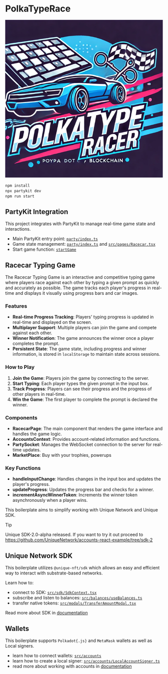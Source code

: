 # PolkaTypeRace

<!-- Add image in /public/polkaTypeRacer.png-->
![PolkaTypeRace](./public/polkaTypeRacer.png)

```sh
npm install
npx partykit dev
npm run start
```

## PartyKit Integration

This project integrates with PartyKit to manage real-time game state and interactions.

- Main PartyKit entry point: [`party/index.ts`](./party/index.ts)
- Game state management: [`party/index.ts`](./party/index.ts) and [`src/pages/Racecar.tsx`](./src/pages/Racecar.tsx)
- Start game function: [`startGame`](./party/index.ts)

## Racecar Typing Game

The Racecar Typing Game is an interactive and competitive typing game where players race against each other by typing a given prompt as quickly and accurately as possible. The game tracks each player's progress in real-time and displays it visually using progress bars and car images.

### Features

- **Real-time Progress Tracking**: Players' typing progress is updated in real-time and displayed on the screen.
- **Multiplayer Support**: Multiple players can join the game and compete against each other.
- **Winner Notification**: The game announces the winner once a player completes the prompt.
- **Persistent State**: The game state, including progress and winner information, is stored in `localStorage` to maintain state across sessions.

### How to Play

1. **Join the Game**: Players join the game by connecting to the server.
2. **Start Typing**: Each player types the given prompt in the input box.
3. **Track Progress**: Players can see their progress and the progress of other players in real-time.
4. **Win the Game**: The first player to complete the prompt is declared the winner.

### Components

- **RacecarPage**: The main component that renders the game interface and handles the game logic.
- **AccountsContext**: Provides account-related information and functions.
- **PartySocket**: Manages the WebSocket connection to the server for real-time updates.
- **MarketPlace**: Buy with your trophies, powerups

### Key Functions

- **handleInputChange**: Handles changes in the input box and updates the player's progress.
- **updateProgress**: Updates the progress bar and checks for a winner.
- **incrementAsyncWinnerToken**: Increments the winner token asynchronously when a player wins.


This boilerplate aims to simplify working with Unique Network and Unique SDK.

> [!TIP]
> Unique SDK-2.0-alpha released. If you want to try it out proceed to https://github.com/UniqueNetwork/accounts-react-example/tree/sdk-2

## Unique Network SDK

This boilerplate utilizes `@unique-nft/sdk` which allows an easy and efficient way to interact with substrate-based networks.

Learn how to:
- connect to SDK: [`src/sdk/SdkContext.tsx`](./src/sdk/SdkContext.tsx)
- subscribe and listen to balances: [`src/balances/useBalances.ts`](./src/balances/useBalances.ts)
- transfer native tokens: [`src/modals/TransferAmountModal.tsx`](./src/modals/TransferAmountModal.tsx)

Read more about SDK in [documentation](https://docs.unique.network/build/sdk/getting-started.html)

## Wallets

This boilerplate supports `Polkadot{.js}` and `MetaMask` wallets as well as Local signers.

- learn how to connect wallets: [`src/accounts`](./src/accounts/)
- learn how to create a local signer: [`src/accounts/LocalAccountSigner.ts`](./src/accounts/LocalAccountSigner.ts)
- read more about working with accounts in [documentation](https://docs.unique.network/tutorials/work-with-accounts.html) 

